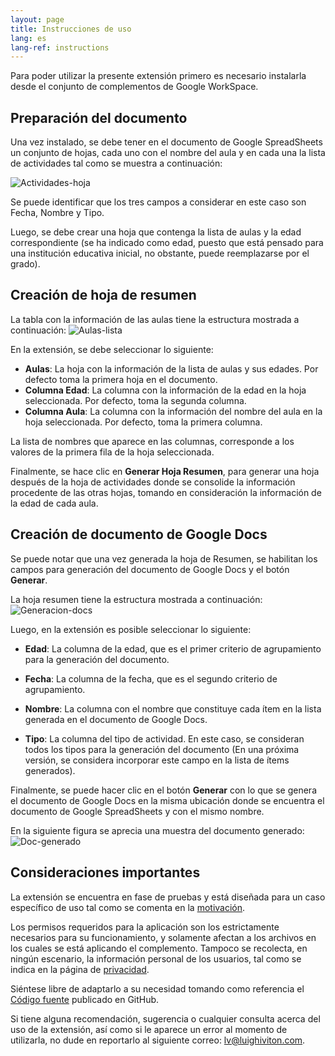 ```yaml
---
layout: page
title: Instrucciones de uso
lang: es
lang-ref: instructions
---
```


Para poder utilizar la presente extensión primero es necesario instalarla desde
el conjunto de complementos de Google WorkSpace.

## Preparación del documento
Una vez instalado, se debe tener en el documento de Google SpreadSheets un
conjunto de hojas, cada uno con el nombre del aula y en cada una la lista de
actividades tal como se muestra a continuación:

![Actividades-hoja](/images/captures/captura_0.png "Tabla con lista de actividades")

Se puede identificar que los tres campos a considerar en este caso son Fecha,
Nombre y Tipo.

Luego, se debe crear una hoja que contenga la lista de aulas y la edad
correspondiente (se ha indicado como edad, puesto que está pensado para una
institución educativa inicial, no obstante, puede reemplazarse por el grado).

## Creación de hoja de resumen
La tabla con la información de las aulas tiene la estructura mostrada a continuación:
![Aulas-lista](/images/captures/instruccion_1.png "Tabla con lista de aulas")

En la extensión, se debe seleccionar lo siguiente:
- **Aulas**: La hoja con la información de la lista de aulas y sus edades. Por
		defecto toma la primera hoja en el documento.
- **Columna Edad**: La columna con la información de la edad en la hoja
		seleccionada. Por defecto, toma la segunda columna.
- **Columna Aula**: La columna con la información del nombre del aula en la
		hoja seleccionada. Por defecto, toma la primera columna.

La lista de nombres que aparece en las columnas, corresponde a los valores de
la primera fila de la hoja seleccionada.

Finalmente, se hace clic en **Generar Hoja Resumen**, para generar una hoja
después de la hoja de actividades donde se consolide la información procedente
de las otras hojas, tomando en consideración la información de la edad de cada
aula.

## Creación de documento de Google Docs
Se puede notar que una vez generada la hoja de Resumen, se habilitan los campos
para generación del documento de Google Docs y el botón **Generar**.

La hoja resumen tiene la estructura mostrada a continuación:
![Generacion-docs](/images/captures/instruccion_2.png "Tabla resumen")

Luego, en la extensión es posible seleccionar lo siguiente:

- **Edad**: La columna de la edad, que es el primer criterio de agrupamiento
		para la generación del documento.

- **Fecha**: La columna de la fecha, que es el segundo criterio de agrupamiento.

- **Nombre**: La columna con el nombre que constituye cada ítem en la lista
		generada en el documento de Google Docs.

- **Tipo**: La columna del tipo de actividad. En este caso, se consideran todos
		los tipos para la generación del documento (En una próxima versión, se
		considera incorporar este campo en la lista de ítems generados).

Finalmente, se puede hacer clic en el botón **Generar** con lo que se genera el
documento de Google Docs en la misma ubicación donde se encuentra el documento
de Google SpreadSheets y con el mismo nombre.

En la siguiente figura se aprecia una muestra del documento generado:
![Doc-generado](/images/captures/instruccion_3.png "Documento generado")

## Consideraciones importantes

La extensión se encuentra en fase de pruebas y está diseñada para un caso
específico de uso tal como se comenta en la [motivación](/#motivación).

Los permisos requeridos para la aplicación son los estrictamente necesarios
para su funcionamiento, y solamente afectan a los archivos en los cuales se
está aplicando el complemento. Tampoco se recolecta, en ningún escenario, la
información personal de los usuarios, tal como se indica en la página de
[privacidad](/privacy).

Siéntese libre de adaptarlo a su necesidad tomando como referencia el [Código
fuente](/source-code) publicado en GitHub.

Si tiene alguna recomendación, sugerencia o cualquier consulta acerca del uso
de la extensión, así como si le aparece un error al momento de utilizarla, no dude
en reportarlo al siguiente correo: <lv@luighiviton.com>.
